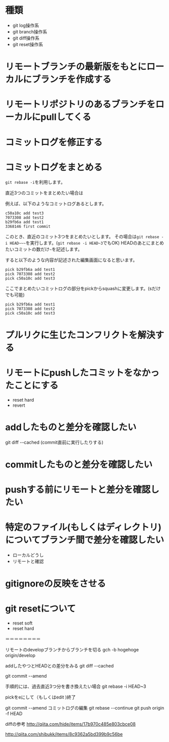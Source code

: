 # 種類
- git log操作系
- git branch操作系
- git diff操作系
- git reset操作系

# リモートブランチの最新版をもとにローカルにブランチを作成する

# リモートリポジトリのあるブランチをローカルにpullしてくる

# コミットログを修正する

# コミットログをまとめる

`git rebase -i`を利用します。

直近3つのコミットをまとめたい場合は



例えば、以下のようなコミットログあるとします。
```
c50a10c add test3
7073308 add test2
b29fb6a add test1
3368146 first commit
```

このとき、直近のコミット3つをまとめたいとします。
その場合は`git rebase -i HEAD~~~`を実行します。(`git rebase -i HEAD~3`でもOK)
HEADのあとにまとめたいコミットの数だけ`~`を記述します。

すると以下のような内容が記述された編集画面になると思います。
```
pick b29fb6a add test1
pick 7073308 add test2
pick c50a10c add test3
```

ここでまとめたいコミットログの部分をpickからsquashに変更します。(sだけでも可能)

```
pick b29fb6a add test1
pick 7073308 add test2
pick c50a10c add test3
```



# プルリクに生じたコンフリクトを解決する

# リモートにpushしたコミットをなかったことにする

- reset hard
- revert

# addしたものと差分を確認したい

git diff --cached (commit直前に実行したりする)

# commitしたものと差分を確認したい

# pushする前にリモートと差分を確認したい

# 特定のファイル(もしくはディレクトリ)についてブランチ間で差分を確認したい

- ローカルどうし
- リモートと確認

# gitignoreの反映をさせる

# git resetについて
- reset soft
- reset hard




＝＝＝＝＝＝＝＝

リモートのdevelopブランチからブランチを切る
gch -b hogehoge origin/develop

addしたやつとHEADとの差分をみる
git diff --cached


git commit --amend


手順的には、過去直近3つ分を書き換えたい場合
git rebase -i HEAD~3

pickをeにして（もしくはedit )終了

git commit --amend
コミットログの編集
git rebase --continue
git push origin -f HEAD

diffの参考
http://qiita.com/hide/items/17b970c485e803cbce08

http://qiita.com/shibukk/items/8c9362a5bd399b9c56be
